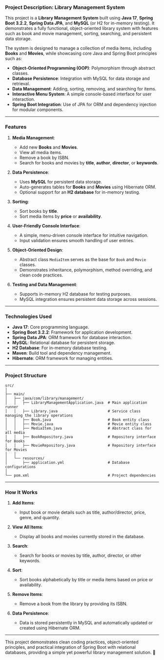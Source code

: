 ### **Project Description: Library Management System**

This project is a **Library Management System** built using **Java 17**, **Spring Boot 3.2.2**, **Spring Data JPA**, and **MySQL** (or H2 for in-memory testing). It demonstrates a fully functional, object-oriented library system with features such as book and movie management, sorting, searching, and persistent data storage.

The system is designed to manage a collection of media items, including **Books** and **Movies**, while showcasing core Java and Spring Boot principles such as:

- **Object-Oriented Programming (OOP)**: Polymorphism through abstract classes.
- **Database Persistence**: Integration with MySQL for data storage and retrieval.
- **Data Management**: Adding, sorting, removing, and searching for items.
- **Interactive Menu System**: A simple console-based interface for user interaction.
- **Spring Boot Integration**: Use of JPA for ORM and dependency injection for modular components.

---

### **Features**

1. **Media Management**:
   - Add new **Books** and **Movies**.
   - View all media items.
   - Remove a book by ISBN.
   - Search for books and movies by **title**, **author**, **director**, or **keywords**.

2. **Data Persistence**:
   - Uses **MySQL** for persistent data storage.
   - Auto-generates tables for **Books** and **Movies** using Hibernate ORM.
   - Optional support for an **H2 database** for in-memory testing.

3. **Sorting**:
   - Sort books by **title**.
   - Sort media items by **price** or **availability**.

4. **User-Friendly Console Interface**:
   - A simple, menu-driven console interface for intuitive navigation.
   - Input validation ensures smooth handling of user entries.

5. **Object-Oriented Design**:
   - Abstract class `MediaItem` serves as the base for `Book` and `Movie` classes.
   - Demonstrates inheritance, polymorphism, method overriding, and clean code practices.

6. **Testing and Data Management**:
   - Supports in-memory H2 database for testing purposes.
   - MySQL integration ensures persistent data storage across sessions.

---

### **Technologies Used**

- **Java 17**: Core programming language.
- **Spring Boot 3.2.2**: Framework for application development.
- **Spring Data JPA**: ORM framework for database interaction.
- **MySQL**: Relational database for persistent storage.
- **H2 Database**: For in-memory database testing.
- **Maven**: Build tool and dependency management.
- **Hibernate**: ORM framework for managing entities.

---

### **Project Structure**

```
src/
│
├── main/
│   ├── java/com/library/management/
│   │   ├── LibraryManagementApplication.java  # Main application runner
│   │   ├── Library.java                       # Service class managing the library operations
│   │   ├── Book.java                          # Book entity class
│   │   ├── Movie.java                         # Movie entity class
│   │   ├── MediaItem.java                     # Abstract class for all media
│   │   ├── BookRepository.java                # Repository interface for Books
│   │   ├── MovieRepository.java               # Repository interface for Movies
│   │
│   └── resources/
│       ├── application.yml                    # Database configurations
│
└── pom.xml                                    # Project dependencies
```

---

### **How It Works**

1. **Add Items**:
   - Input book or movie details such as title, author/director, price, genre, and quantity.

2. **View All Items**:
   - Display all books and movies currently stored in the database.

3. **Search**:
   - Search for books or movies by title, author, director, or other keywords.

4. **Sort**:
   - Sort books alphabetically by title or media items based on price or availability.

5. **Remove Items**:
   - Remove a book from the library by providing its ISBN.

6. **Data Persistence**:
   - Data is stored persistently in MySQL and automatically updated or created using Hibernate ORM.

---

This project demonstrates clean coding practices, object-oriented principles, and practical integration of Spring Boot with relational databases, providing a simple yet powerful library management solution. 🚀
